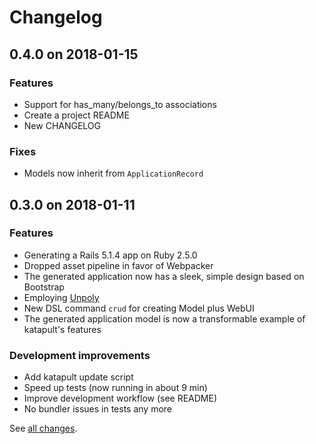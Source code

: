 # Changelog

## 0.4.0 on 2018-01-15

### Features
- Support for has_many/belongs_to associations
- Create a project README
- New CHANGELOG

### Fixes
- Models now inherit from `ApplicationRecord`


## 0.3.0 on 2018-01-11

### Features
- Generating a Rails 5.1.4 app on Ruby 2.5.0
- Dropped asset pipeline in favor of Webpacker
- The generated application now has a sleek, simple design based on Bootstrap
- Employing [Unpoly](https://unpoly.com)
- New DSL command `crud` for creating Model plus WebUI
- The generated application model is now a transformable example of katapult's features

### Development improvements
- Add katapult update script
- Speed up tests (now running in about 9 min)
- Improve development workflow (see README)
- No bundler issues in tests any more

See [all changes](https://github.com/makandra/katapult/compare/v0.2.0...v0.3.0).
